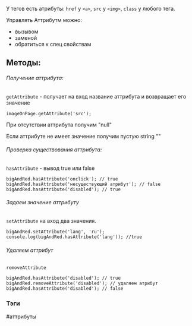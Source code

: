 У тегов есть атрибуты: `href` у `<a>`, `src` у `<img>`, `class` у любого тега.

Управлять Аттрибутм можно:
- вызывом
- заменой
- обратиться к спец свойствам

## Методы: 

###### Получение аттрибута:
`getAttribute` - получает на вход название аттрибута и возвращает его значение

```
imageOnPage.getAttribute('src');
```

При отсутствии аттрибута получим "null"

Если аттрибуте не имеет значение получим пустую string ""

###### Проверка существования аттрибута:

`hasAttribute` - вывод true или false

```
bigAndRed.hasAttribute('onclick'); // true
bigAndRed.hasAttribute('несуществующий атрибут'); // false
bigAndRed.hasAttribute('disabled'); // true
```


###### Задаем значение аттрибуту
`setAttribute` на вход два значения.

```
bigAndRed.setAttribute('lang', 'ru');
сonsole.log(bigAndRed.hasAttribute('lang')); //true
```


###### Удаляем аттрибут
`removeAttribute`
```
bigAndRed.hasAttribute('disabled'); // true
bigAndRed.removeAttribute('disabled'); // удаляем атрибут
bigAndRed.hasAttribute('disabled'); // false
```






### Тэги
#аттрибуты